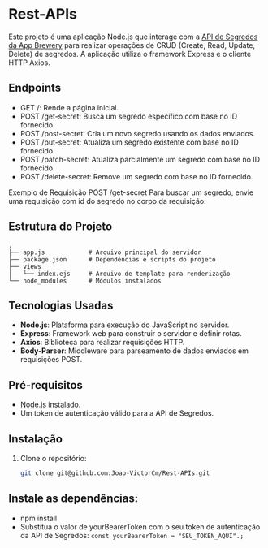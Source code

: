 # Rest-APIs

Este projeto é uma aplicação Node.js que interage com a [API de Segredos da App Brewery](https://secrets-api.appbrewery.com/) para realizar operações de CRUD (Create, Read, Update, Delete) de segredos. A aplicação utiliza o framework Express e o cliente HTTP Axios.
  

## Endpoints
- GET /: Rende a página inicial.
- POST /get-secret: Busca um segredo específico com base no ID fornecido.
- POST /post-secret: Cria um novo segredo usando os dados enviados.
- POST /put-secret: Atualiza um segredo existente com base no ID fornecido.
- POST /patch-secret: Atualiza parcialmente um segredo com base no ID fornecido.
- POST /delete-secret: Remove um segredo com base no ID fornecido.
  
Exemplo de Requisição POST /get-secret
Para buscar um segredo, envie uma requisição com id do segredo no corpo da requisição:

## Estrutura do Projeto
```plaintext
.
├── app.js            # Arquivo principal do servidor
├── package.json      # Dependências e scripts do projeto
├── views
│   └── index.ejs     # Arquivo de template para renderização
└── node_modules      # Módulos instalados
```

## Tecnologias Usadas
- **Node.js**: Plataforma para execução do JavaScript no servidor.
- **Express**: Framework web para construir o servidor e definir rotas.
- **Axios**: Biblioteca para realizar requisições HTTP.
- **Body-Parser**: Middleware para parseamento de dados enviados em requisições POST.

## Pré-requisitos

- [Node.js](https://nodejs.org/en/) instalado.
- Um token de autenticação válido para a API de Segredos.
  

## Instalação

1. Clone o repositório:
   ```bash
   git clone git@github.com:Joao-VictorCm/Rest-APIs.git

   
## Instale as dependências:

- npm install
- Substitua o valor de yourBearerToken com o seu token de autenticação da API de Segredos:
```const yourBearerToken = "SEU_TOKEN_AQUI".; ```
